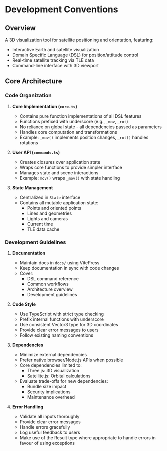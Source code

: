# Development Conventions

## Overview

A 3D visualization tool for satellite positioning and orientation, featuring:
- Interactive Earth and satellite visualization
- Domain Specific Language (DSL) for position/attitude control
- Real-time satellite tracking via TLE data
- Command-line interface with 3D viewport

## Core Architecture

### Code Organization

1. **Core Implementation (`core.ts`)**
   - Contains pure function implementations of all DSL features
   - Functions prefixed with underscore (e.g., `_mov`, `_rot`)
   - No reliance on global state - all dependencies passed as parameters
   - Handles core computation and transformations
   - Example: `_mov()` implements position changes, `_rot()` handles rotations

2. **User API (`commands.ts`)**
   - Creates closures over application state
   - Wraps core functions to provide simpler interface
   - Manages state and scene interactions
   - Example: `mov()` wraps `_mov()` with state handling

3. **State Management**
   - Centralized in `State` interface
   - Contains all mutable application state:
     - Points and oriented points
     - Lines and geometries
     - Lights and cameras
     - Current time
     - TLE data cache

### Development Guidelines

1. **Documentation**
   - Maintain docs in `docs/` using VitePress
   - Keep documentation in sync with code changes
   - Cover:
     - DSL command reference
     - Common workflows
     - Architecture overview
     - Development guidelines

2. **Code Style**
   - Use TypeScript with strict type checking
   - Prefix internal functions with underscore
   - Use consistent Vector3 type for 3D coordinates
   - Provide clear error messages to users
   - Follow existing naming conventions

3. **Dependencies**
   - Minimize external dependencies
   - Prefer native browser/Node.js APIs when possible
   - Core dependencies limited to:
     - Three.js: 3D visualization
     - Satellite.js: Orbital calculations
   - Evaluate trade-offs for new dependencies:
     - Bundle size impact
     - Security implications
     - Maintenance overhead

4. **Error Handling**
   - Validate all inputs thoroughly
   - Provide clear error messages
   - Handle errors gracefully
   - Log useful feedback to users
   - Make use of the Result type where appropriate to handle errors in favour of using exceptions
